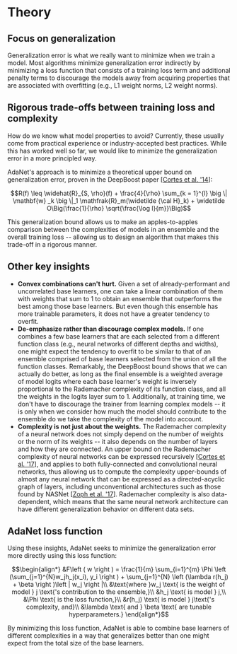# Theory

## Focus on generalization

Generalization error is what we really want to minimize when we train a model.
Most algorithms minimize generalization error indirectly by minimizing a loss
function that consists of a training loss term and additional penalty terms to
discourage the models away from acquiring properties that are associated with
overfitting (e.g., L1 weight norms, L2 weight norms).

## Rigorous trade-offs between training loss and complexity

How do we know what model properties to avoid? Currently, these usually come
from practical experience or industry-accepted best practices. While this has
worked well so far, we would like to minimize the generalization error in a more
principled way.

AdaNet's approach is to minimize a theoretical upper bound on generalization
error, proven in the DeepBoost paper
[[Cortes et al. '14](https://ai.google/research/pubs/pub42856)]:

$$R(f) \leq \widehat{R}_{S, \rho}(f) + \frac{4}{\rho} \sum_{k = 1}^{l} \big \| \mathbf{w}  _k \big \|_1 \mathfrak{R}_m(\widetilde {\cal H}_k) + \widetilde O\Big(\frac{1}{\rho} \sqrt{\frac{\log l}{m}}\Big)$$

This generalization bound allows us to make an apples-to-apples comparison
between the complexities of models in an ensemble and the overall training
loss -- allowing us to design an algorithm that makes this trade-off in a
rigorous manner.

## Other key insights

*   **Convex combinations can't hurt.** Given a set of already-performant and
    uncorrelated base learners, one can take a linear combination of them with
    weights that sum to 1 to obtain an ensemble that outperforms the best among
    those base learners. But even though this ensemble has more trainable
    parameters, it does not have a greater tendency to overfit.
*   **De-emphasize rather than discourage complex models.** If one combines a
    few base learners that are each selected from a different function class
    (e.g., neural networks of different depths and widths), one might expect the
    tendency to overfit to be similar to that of an ensemble comprised of base
    learners selected from the union of all the function classes. Remarkably,
    the DeepBoost bound shows that we can actually do better, as long as the
    final ensemble is a weighted average of model logits where each base
    learner's weight is inversely proportional to the Rademacher complexity of
    its function class, and all the weights in the logits layer sum to 1.
    Additionally, at training time, we don't have to discourage the trainer from
    learning complex models -- it is only when we consider how much the
    model should contribute to the ensemble do we take the complexity of the
    model into account.
*   **Complexity is not just about the weights.** The Rademacher complexity of a
    neural network does not simply depend on the number of weights or the norm
    of its weights -- it also depends on the number of layers and how they are
    connected. An upper bound on the Rademacher complexity of neural networks
    can be expressed recursively
    [[Cortes et al. '17](https://arxiv.org/abs/1607.01097)], and applies to both
    fully-connected and convolutional neural networks, thus allowing us to
    compute the complexity upper-bounds of almost any neural network that can be
    expressed as a directed-acyclic graph of layers, including unconventional
    architectures such as those found by NASNet
    [[Zoph et al. '17](https://arxiv.org/abs/1707.07012)]. Rademacher complexity
    is also data-dependent, which means that the same neural network
    architecture can have different generalization behavior on different data
    sets.

## AdaNet loss function

Using these insights, AdaNet seeks to minimize the generalization error more
directly using this loss function:

$$\begin{align*} &F\left ( w \right ) = \frac{1}{m} \sum_{i=1}^{m} \Phi \left (\sum_{j=1}^{N}w_jh_j(x_i), y_i  \right ) + \sum_{j=1}^{N} \left (\lambda r(h_j) + \beta   \right )\left | w_j \right |\\ &\text{where }w_j \text{ is the weight of model } j \text{'s contribution to the ensemble,}\\ &h_j \text{ is model } j,\\ &\Phi \text{ is the loss function,}\\ &r(h_j) \text{ is model } j\text{'s complexity, and}\\ &\lambda \text{ and } \beta \text{ are tunable hyperparameters.} \end{align*}$$

By minimizing this loss function, AdaNet is able to combine base learners of
different complexities in a way that generalizes better than one might expect
from the total size of the base learners.

